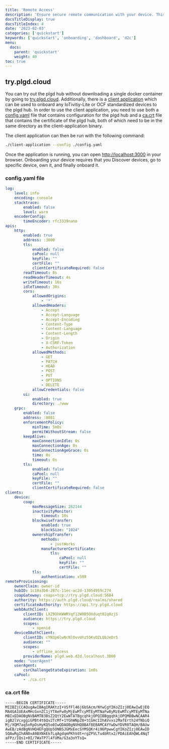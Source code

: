 ```yaml
---
title: 'Remote Access'
description: 'Ensure secure remote communication with your device. This guide walks you through the onboarding process to the plgd hub.'
docsTitleDisplay: true
docsTitleIndex: 4
date: '2023-02-03'
categories: ['quickstart']
keywords: ['quickstart', 'onboarding', 'dashboard', 'd2c']
menu:
  docs:
    parent: 'quickstart'
    weight: 40
toc: true
---
```


## try.plgd.cloud

You can try out the plgd hub without downloading a single docker container by going to [try.plgd.cloud](https://try.plgd.cloud). Additionally, there is a [client application](https://github.com/plgd-dev/client-application/releases) which can be used to onboard any IoTivitiy-Lite or OCF standardized devices to the plgd hub. In order to use the client application, you need to use both a [config.yaml](#configyaml-file) file that contains configuration for the plgd hub and a [ca.crt](#cacrt-file) file that contains the certificate of the plgd hub, both of which need to be in the same directory as the client-application binary.

The client application can then be run with the following command:

```bash
./client-application --config ./config.yaml
```

Once the application is running, you can open [http://localhost:3000](http://localhost:3000) in your browser. Onboarding your device requires that you Discover devices, go to specific device, own it, and finally onboard it.

### config.yaml file

```yml
log:
    level: info
    encoding: console
    stacktrace:
        enabled: false
        level: warn
    encoderConfig:
        timeEncoder: rfc3339nano
apis:
    http:
        enabled: true
        address: :3000
        tls:
            enabled: false
            caPool: null
            keyFile: ""
            certFile: ""
            clientCertificateRequired: false
        readTimeout: 8s
        readHeaderTimeout: 4s
        writeTimeout: 16s
        idleTimeout: 30s
        cors:
            allowedOrigins:
                - '*'
            allowedHeaders:
                - Accept
                - Accept-Language
                - Accept-Encoding
                - Content-Type
                - Content-Language
                - Content-Length
                - Origin
                - X-CSRF-Token
                - Authorization
            allowedMethods:
                - GET
                - PATCH
                - HEAD
                - POST
                - PUT
                - OPTIONS
                - DELETE
            allowCredentials: false
        ui:
            enabled: true
            directory: ./www
    grpc:
        enabled: false
        address: :8081
        enforcementPolicy:
            minTime: 5m0s
            permitWithoutStream: false
        keepAlive:
            maxConnectionIdle: 0s
            maxConnectionAge: 0s
            maxConnectionAgeGrace: 0s
            time: 0s
            timeout: 0s
        tls:
            enabled: false
            caPool: null
            keyFile: ""
            certFile: ""
            clientCertificateRequired: false
clients:
    device:
        coap:
            maxMessageSize: 262144
            inactivityMonitor:
                timeout: 10s
            blockwiseTransfer:
                enabled: true
                blockSize: "1024"
            ownershipTransfer:
                methods:
                    - justWorks
                manufacturerCertificate:
                    tls:
                        caPool: null
                        keyFile: ""
                        certFile: ""
            tls:
                authentication: x509
remoteProvisioning:
    ownerClaim: owner-id
    hubID: 1c10a3b6-287c-11ec-ac2d-13054959c274
    coapGateway: coaps+tcp://try.plgd.cloud:5684
    authority: https://auth.plgd.cloud/realms/shared
    certificateAuthority: https://api.try.plgd.cloud
    webOAuthClient:
        clientID: LXZ9OhKWWRYqf12W0B5OXduqt02q0zjS
        audience: https://try.plgd.cloud
        scopes:
            - openid
    deviceOAuthClient:
        clientID: cYN3p6lwNcNlOvvUhz55KvDZLQbJeDr5
        audience: ""
        scopes:
            - offline_access
        providerName: plgd.web.d2d.localhost.3000
    mode: "userAgent"
    userAgent:
        csrChallengeStateExpiration: 1m0s
    caPool:
        - ./ca.crt
```

### ca.crt file

```file
-----BEGIN CERTIFICATE-----
MIIBZjCCAQugAwIBAgIRAKtzI+VSfFl46j6bSAcm/NYwCgYIKoZIzj0EAwIwEjEQ
MA4GA1UEAxMHcGxnZC1jYTAeFw0yMjEwMTcyMTEyMTNaFw0yMzEwMTcyMTEyMTNa
MBIxEDAOBgNVBAMTB3BsZ2QtY2EwWTATBgcqhkjOPQIBBggqhkjOPQMBBwNCAAR4
igB2lVcxggiGPBt4t6Qv2TcMf+1YGhWNpZ8+tCGHcIIhAVvxs2MafErth24fNbiQ
Mj/XQM7aq5xRpOsHyKQ5o0IwQDAOBgNVHQ8BAf8EBAMCAYYwDwYDVR0TAQH/BAUw
AwEB/zAdBgNVHQ4EFgQUp5ONBSJGMxEecSYMSQKr4i96PpwwCgYIKoZIzj0EAwID
SQAwRgIhAN0xA9BXNkEkfLqAgdqmPKhVdt+rgZPVLTu4bRtx2/PDAiEAhQWL4NqT
aFPz/IQs1+0I/7WaTP7l4fUMa/G3a3oYTsQ=
-----END CERTIFICATE-----
```

